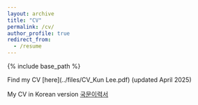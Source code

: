 ```yaml
---
layout: archive
title: "CV"
permalink: /cv/
author_profile: true
redirect_from:
  - /resume
---
```


{% include base_path %}

Find my CV [here](../files/CV_Kun Lee.pdf) (updated April 2025)  

My CV in Korean version [국문이력서](../files/CV_Korean.pdf)
